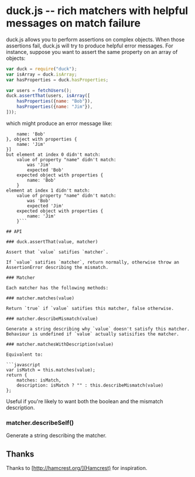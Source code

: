 # duck.js -- rich matchers with helpful messages on match failure

duck.js allows you to perform assertions on complex objects.
When those assertions fail, duck.js will try to produce helpful error messages.
For instance, suppose you want to assert the same property on an array of objects:

```javascript
var duck = require("duck");
var isArray = duck.isArray;
var hasProperties = duck.hasProperties;

var users = fetchUsers();
duck.assertThat(users, isArray([
    hasProperties({name: "Bob"}),
    hasProperties({name: "Jim"}),
]));
```

which might produce an error message like:

```Expected [object with properties {
    name: 'Bob'
}, object with properties {
    name: 'Jim'
}]
but element at index 0 didn't match:
    value of property "name" didn't match:
        was 'Jim'
        expected 'Bob'
    expected object with properties {
        name: 'Bob'
    }
element at index 1 didn't match:
    value of property "name" didn't match:
        was 'Bob'
        expected 'Jim'
    expected object with properties {
        name: 'Jim'
    }```

## API

### duck.assertThat(value, matcher)

Assert that `value` satifies `matcher`.

If `value` satifies `matcher`, return normally, otherwise throw an
AssertionError describing the mismatch.

### Matcher

Each matcher has the following methods:

### matcher.matches(value)

Return `true` if `value` satifies this matcher, false otherwise.

### matcher.describeMismatch(value)

Generate a string describing why `value` doesn't satisfy this matcher.
Behaviour is undefined if `value` actually satisifies the matcher.

### matcher.matchesWithDescription(value)

Equivalent to:

```javascript
var isMatch = this.matches(value);
return {
    matches: isMatch,
    description: isMatch ? "" : this.describeMismatch(value)
};
```

Useful if you're likely to want both the boolean and the mismatch description.

### matcher.describeSelf()

Generate a string describing the matcher.

## Thanks

Thanks to [http://hamcrest.org/](Hamcrest) for inspiration.
